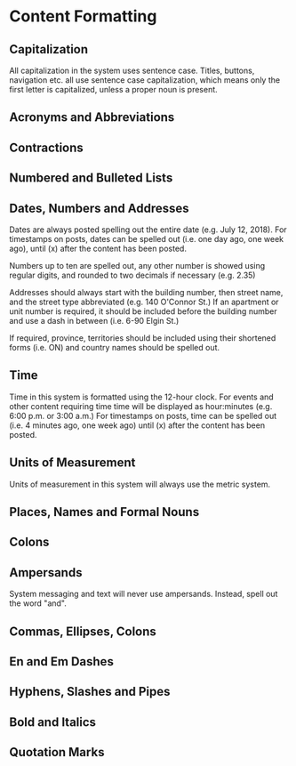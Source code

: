 # Content Formatting

## Capitalization

All capitalization in the system uses sentence case. Titles, buttons, navigation etc. all use sentence case capitalization, which means only the first letter is capitalized, unless a proper noun is present. 

## Acronyms and Abbreviations

## Contractions

## Numbered and Bulleted Lists

## Dates, Numbers and Addresses

Dates are always posted spelling out the entire date (e.g. July 12, 2018). For timestamps on posts, dates can be spelled out (i.e. one day ago, one week ago), until (x) after the content has been posted. 

Numbers up to ten are spelled out, any other number is showed using regular digits, and rounded to two decimals if necessary (e.g. 2.35)

Addresses should always start with the building number, then street name, and the street type abbreviated (e.g. 140 O'Connor St.) If an apartment or unit number is required, it should be included before the building number and use a dash in between (i.e. 6-90 Elgin St.)

If required, province, territories should be included using their shortened forms (i.e. ON) and country names should be spelled out. 

## Time

Time in this system is formatted using the 12-hour clock. For events and other content requiring time time will be displayed as hour:minutes (e.g. 6:00 p.m. or 3:00 a.m.) For timestamps on posts, time can be spelled out  (i.e. 4 minutes ago, one week ago) until (x) after the content has been posted.  

## Units of Measurement

Units of measurement in this system will always use the metric system.

## Places, Names and Formal Nouns

## Colons

## Ampersands

System messaging and text will never use ampersands. Instead, spell out the word "and".

## Commas, Ellipses, Colons

## En and Em Dashes

## Hyphens, Slashes and Pipes

## Bold and Italics

## Quotation Marks
